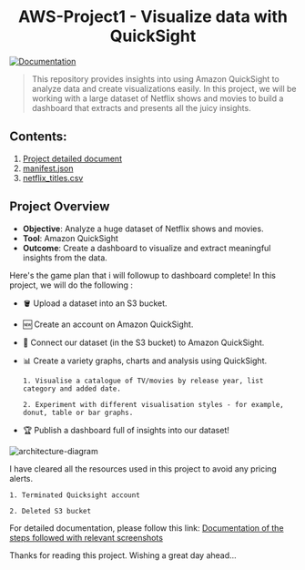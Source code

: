 <h1 align="center">AWS-Project1 - Visualize data with QuickSight</h1>
<p align="left">
  <a href="http://temp-url.com" target="_blank">
    <img alt="Documentation" src="https://img.shields.io/badge/documentation-yes-brightgreen.svg" />
  </a>
</p>

>This repository provides insights into using Amazon QuickSight to analyze data and create visualizations easily. In this project, we will be working with a large dataset of Netflix shows and movies to build a dashboard that extracts and presents all the juicy insights.

## Contents:

1. [Project detailed document](https://github.com/Rupam-1/AWS-Project1---Visualize-data-with-QuickSight/blob/24c09fc0bc1985e338430b9da5123af543f3fe62/Documentation%20of%20the%20steps%20followed%20with%20relevant%20screenshots.pdf)
3. [manifest.json](https://github.com/Rupam-1/AWS-Project1---Visualize-data-with-QuickSight/blob/main/manifest.json)
4. [netflix_titles.csv](https://github.com/Rupam-1/AWS-Project1---Visualize-data-with-QuickSight/blob/main/netflix_titles.csv)


## Project Overview

- **Objective**: Analyze a huge dataset of Netflix shows and movies.
- **Tool**: Amazon QuickSight
- **Outcome**: Create a dashboard to visualize and extract meaningful insights from the data.


Here's the game plan that i will followup to dashboard complete! In this project, we will do the following :

 - 🪣 Upload a dataset into an S3 bucket.
    
 - 🆕 Create an account on Amazon QuickSight.
    
 - 🔗 Connect our dataset (in the S3 bucket) to Amazon QuickSight.
    
 - 📊 Create a variety graphs, charts and analysis using QuickSight.

       1. Visualise a catalogue of TV/movies by release year, list category and added date.
   
       2. Experiment with different visualisation styles - for example, donut, table or bar graphs.

 - 🏆 Publish a dashboard full of insights into our dataset!

![architecture-diagram](https://github.com/user-attachments/assets/8a0df195-0a4b-4d78-a806-b8167cae5ded)


I have cleared all the resources used in this project to avoid any pricing alerts. 
  
    1. Terminated Quicksight account
    
    2. Deleted S3 bucket

For detailed documentation, please follow this link:
[Documentation of the steps followed with relevant screenshots](https://github.com/Rupam-1/AWS-Project1---Visualize-data-with-QuickSight/blob/24c09fc0bc1985e338430b9da5123af543f3fe62/Documentation%20of%20the%20steps%20followed%20with%20relevant%20screenshots.pdf)
   
Thanks for reading this project. 
Wishing a great day ahead...

